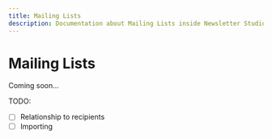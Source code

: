 ```yaml
---
title: Mailing Lists
description: Documentation about Mailing Lists inside Newsletter Studio
---
```

# Mailing Lists

Coming soon...

TODO:
* [ ] Relationship to recipients
* [ ] Importing